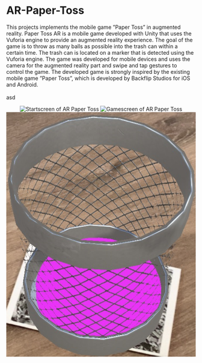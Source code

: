 <h1>AR-Paper-Toss</h1>
This projects implements the mobile game ”Paper Toss” in augmented reality. Paper Toss AR is a mobile game developed with Unity that uses the Vuforia engine to provide an augmented reality experience. The goal of the game is to throw as many balls as possible into the trash can within a certain time. The trash can is located on a marker that is detected using the Vuforia engine. The game was developed for mobile devices and uses the camera for the augmented reality part and swipe and tap gestures to control the game. The developed game is strongly inspired by the existing mobile game ”Paper Toss”, which is developed by Backflip Studios for iOS and Android.
</br></br>
asd
<p align="center">
  <img src="./pictures/startscreen.PNG" width="550" title="Startscreen of AR Paper Toss">
  <img src="./pictures/gamescreen.PNG" width="550" title="Gamescreen of AR Paper Toss">
  <img src="./pictures/hit.jpeg" width="550" title="Hit in AR Paper Toss">
</p>
